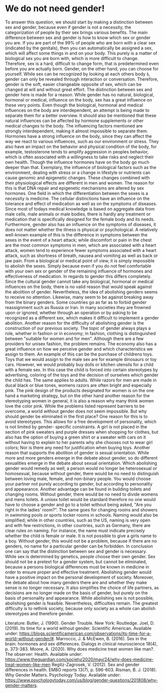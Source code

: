 # We do not need gender!

To answer this question, we should start by making a distinction between sex and gender, because
even if gender is not a necessity, the categorization of people by their sex brings various benefits.
The main difference between sex and gender is how to know which sex or gender you are. If you
are part of the 99% of people who are born with a clear sex (indicated by the genitals), then you
can automatically be assigned a sex, which will affect some things in and on your body. This purely
is a matter of biological sex you are born with, which is more difficult to change. Therefore, sex is a
hard, difficult to change form, that is predetermined even before you are actually born. Gender, on
the other hand, you can choose for yourself. While sex can be recognized by looking at each
others body ́s, gender can only be revealed through interaction or conversation. Therefore,
gender is the soft, easier changeable opposite of sex, which can be changed at will and without
great effort. The distinction between sex and gender here is made for a reason. While gender has
no natural, biological, hormonal or medical, influence on the body, sex has a great influence on
these very points. Even though the biological, hormonal and medical influences on the body are
interdependent, an attempt is being made to separate them for a better overview. It should also be
mentioned that these natural influences can be affected by hormone supplements or other medical
changes to the body.
The influencing factors mentioned are strongly interdependent, making it almost impossible to
separate them. Hormones have a strong influence on the body, since they can affect the way we
react to various influences, such as our environment or stress. They also have an impact on the
behavior and physical condition of the body, for example, testosterone tends to amplify
aggression in peoples behavior, which is often associated with a willingness to take risks and
neglect their own health. Though the influence hormones have on the body go much deeper than
that. Exemplary, the influence of biological factors such as the environment, dealing with stress or
a change in lifestyle or nutrients can cause genomic and epigenetic changes. These changes
combined with their physiological effects are different in men and women. The reason for this is
that DNA repair and epigenetic mechanisms are altered by sex hormones.
One field in which the differentiation between the sexes is a necessity is medicine. The cellular
distinctions have an influence on the tolerance and effect of medication as well as on the symptoms
of diseases. Since most of todays medical knowledge is based on aggregate data from male cells,
male animals or male bodies, there is hardly any treatment or medication that is specifically
designed for the female body and its needs. Furthermore, gender also has an influence on the
symptoms of diseases, it does not matter whether the illness is physical or psychological. A
relatively well-known example of this is the difference in symptoms between the sexes in the event
of a heart attack; while discomfort or pain in the chest are the most common symptoms in men, which
are associated with a heart attack, women tend to experience fewer symptoms associated with a
heart attack, such as shortness of breath, nausea and vomiting as well as back or jaw pain.
From a biological or medical point of view, it is simply impossible to abolish the sexes. Simply
because even if you do not feel comfortable with your own sex or gender of the remaining influence
of hormones and effectiveness of medication.
In regards to gender this differs completely. Since the cultural gender cannot take any biological,
hormonal or medical influences on the body, there is no valid reason that would speak against the
abolition of gender. Nevertheless, the idea of abolishing genders seems to receive no attention.
Likewise, many seem to be against breaking away from the binary genders. Some countries go as
far as to forbid gender reassignment such as Russia or Iran. In many societies they are frowned
upon or ignored, whether through an operation or by asking to be recognized as a different sex,
which makes it difficult to implement a gender abolition. Another reason for the difficulty of
abolishing gender is the construction of our previous society. The topic of gender always plays a
role, whether in fashion or in economy; in fashion, clothing is distinguished between "suitable for
women and for men". Although there are a few providers for unisex fashion, the problem remains.
The economy also has a great influence on how we perceive gender and which characteristics we
assign to them. An example of this can be the purchase of childrens toys. Toys that we would
assign to the male sex are for example dinosaurs or toy cars. However, we would probably buy
dolls or kitchen utensils for a child with a female sex. In this case the child is forced into certain
stereotypes by advertising, coloring of the toys and the decision of ourselves which gender the
child has. The same applies to adults. While razors for men are made in ducal black or blue tones,
womens razors are often bright and especially pink. The pink design of the products designated
for women is on the one hand a marketing strategy, but on the other hand another reason for the
stereotyping women in general, it is also a reason why many think women love the color pink. While
the problems listed represent barriers to be overcome, a world without gender does not seem
impossible.
But why should gender be eliminated in the first place? One reason for this is to avoid
stereotypes. This allows for a free development of personality, which is not limited by gender-
specific constraints. A girl is not placed in the section of pink sweaters and purple dresses when
shopping for clothes, but also has the option of buying a green shirt or a sweater with cars on it
without having to explain to her parents why she chooses not to wear girl colors; Nor is there any
need for justification when buying toys. Another reason that supports the abolition of gender is
sexual orientation. While more and more genders emerge in the debate about gender, so do
different sexualities emerge in the debate about sexual orientation. Which abolishing gender would
remedy as well; a person would no longer be heterosexual or homosexual, because without gender,
there would be no need to distinguish between loving male, female, and non-binary people. You
would choose your partner not purely according to gender, but according to personality and
appearance. Another advantage can be found in building toilets and changing rooms. Without
gender, there would be no need to divide womens and mens toilets. A unisex toilet would be
standard therefore no one would have to choose a gender and go to a toilet without being asked,
"Are you right in the ladies' room?". The same goes for changing rooms and showers in swimming
pools or sports locker rooms in schools. Naming would also be simplified; while in other countries,
such as the US, naming is very open and with few restrictions, in other countries, such as
Germany, there are clear rules on naming. For instance, the name must indicate precisely whether
the child is female or male. It is not possible to give a girls name to a boy. Without gender, this
would not be a problem, because if there are no genders, no name for a particular gender can be
forbidden.
In conclusion one can say that the distinction between sex and gender is necessary. While sex is
determined by genetics, people choose their own gender. Sex should not be a pretext for a
gender system, but cannot be eliminated, because a persons biological differences must be known
in medicine in order to ensure proper and effective treatment. Abolishing gender would have a
positive impact on the personal development of society. Moreover, the debate about how many
genders there are and whether they make sense is no longer necessary. It also simplifies the choice
of life partners, as decisions are no longer made on the basis of gender, but purely on the basis of
personality and appearance. While abolishing sex is not possible, abolishing gender is feasible.
Nevertheless, difficulties remain. The greatest difficulty is to rethink society, because only society
as a whole can abolish stereotypes and therefore gender.


Literature:
Butler, J. (1990). Gender Trouble. New York: Routledge.
Joel, D. (2019). Its time for a world without gender. Scientific American. Available under:
https://blogs.scientificamerican.com/observations/its-time-for-a-world-without-gender/#.
Marrocco, J. & McEwen, B. (2016). Sex in the brain: hormones and sex differences. Dialogs in clinical
neuroscience 18(4), p. 373-383.
Moore, A. (2020). Why does medicine treat women like man?. The observer: Health. Available under:
https://www.theguardian.com/society/2020/may/24/why-does-medicine-treat-women-like-men
Regitz-Zagrosek, V. (2012). Sex and gender differences in health. EMBO reports 13(7), p. 596-603.
Risman, B. J. (2018). Why Gender Matters. Psychology Today. Available under:
https://www.psychologytoday.com/us/blog/gender-questions/201808/why-gender-matters.
